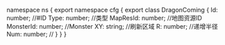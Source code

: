 namespace ns {
	export namespace cfg {
		export class DragonComing {
			Id: number;		//#ID
			Type: number;		//类型
			MapResId: number;		//地图资源ID
			MonsterId: number;		//Monster
			XY: string;		//刷新区域
			R: number;		//递增半径
			Num: number;		//
		}
	}
}